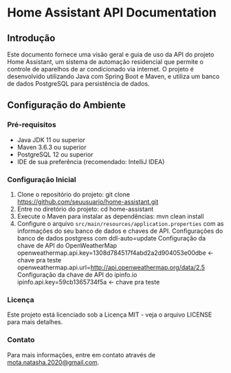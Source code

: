 # Home Assistant API Documentation

## Introdução

Este documento fornece uma visão geral e guia de uso da API do projeto Home Assistant, um sistema de automação residencial que permite o controle de aparelhos de ar condicionado via internet. O projeto é desenvolvido utilizando Java com Spring Boot e Maven, e utiliza um banco de dados PostgreSQL para persistência de dados.

## Configuração do Ambiente

### Pré-requisitos

- Java JDK 11 ou superior
- Maven 3.6.3 ou superior
- PostgreSQL 12 ou superior
- IDE de sua preferência (recomendado: IntelliJ IDEA)

### Configuração Inicial

1. Clone o repositório do projeto:
  git clone https://github.com/seuusuario/home-assistant.git
2. Entre no diretório do projeto:
  cd home-assistant
3. Execute o Maven para instalar as dependências:
  mvn clean install
4. Configure o arquivo `src/main/resources/application.properties` com as informações do seu banco de dados e chaves de API.
   Configurações do banco de dados postgress com ddl-auto=update
   Configuração da chave de API do OpenWeatherMap
      openweathermap.api.key=1308d784517f4abd2a2d904053e00dbe <- chave pra teste
      openweathermap.api.url=http://api.openweathermap.org/data/2.5
   Configuração da chave de API do ipinfo.io
      ipinfo.api.key=59cb1365734f5a <- chave pra teste

### Licença
  Este projeto está licenciado sob a Licença MIT - veja o arquivo LICENSE para mais detalhes.  
### Contato
  Para mais informações, entre em contato através de mota.natasha.2020@gmail.com.
